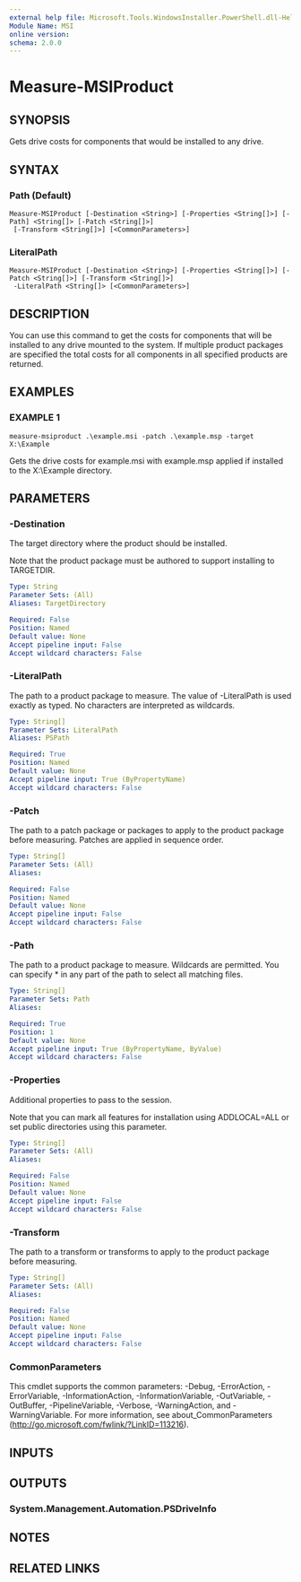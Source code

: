 ```yaml
---
external help file: Microsoft.Tools.WindowsInstaller.PowerShell.dll-Help.xml
Module Name: MSI
online version:
schema: 2.0.0
---
```


# Measure-MSIProduct

## SYNOPSIS
Gets drive costs for components that would be installed to any drive.

## SYNTAX

### Path (Default)
```
Measure-MSIProduct [-Destination <String>] [-Properties <String[]>] [-Path] <String[]> [-Patch <String[]>]
 [-Transform <String[]>] [<CommonParameters>]
```

### LiteralPath
```
Measure-MSIProduct [-Destination <String>] [-Properties <String[]>] [-Patch <String[]>] [-Transform <String[]>]
 -LiteralPath <String[]> [<CommonParameters>]
```

## DESCRIPTION
You can use this command to get the costs for components that will be installed to any drive mounted to the system.
If multiple product packages are specified the total costs for all components in all specified products are returned.

## EXAMPLES

### EXAMPLE 1
```
measure-msiproduct .\example.msi -patch .\example.msp -target X:\Example
```

Gets the drive costs for example.msi with example.msp applied if installed to the X:\Example directory.

## PARAMETERS

### -Destination
The target directory where the product should be installed.

Note that the product package must be authored to support installing to TARGETDIR.

```yaml
Type: String
Parameter Sets: (All)
Aliases: TargetDirectory

Required: False
Position: Named
Default value: None
Accept pipeline input: False
Accept wildcard characters: False
```

### -LiteralPath
The path to a product package to measure.
The value of -LiteralPath is used exactly as typed.
No characters are interpreted as wildcards.

```yaml
Type: String[]
Parameter Sets: LiteralPath
Aliases: PSPath

Required: True
Position: Named
Default value: None
Accept pipeline input: True (ByPropertyName)
Accept wildcard characters: False
```

### -Patch
The path to a patch package or packages to apply to the product package before measuring.
Patches are applied in sequence order.

```yaml
Type: String[]
Parameter Sets: (All)
Aliases:

Required: False
Position: Named
Default value: None
Accept pipeline input: False
Accept wildcard characters: False
```

### -Path
The path to a product package to measure.
Wildcards are permitted.
You can specify * in any part of the path to select all matching files.

```yaml
Type: String[]
Parameter Sets: Path
Aliases:

Required: True
Position: 1
Default value: None
Accept pipeline input: True (ByPropertyName, ByValue)
Accept wildcard characters: False
```

### -Properties
Additional properties to pass to the session.

Note that you can mark all features for installation using ADDLOCAL=ALL or set public directories using this parameter.

```yaml
Type: String[]
Parameter Sets: (All)
Aliases:

Required: False
Position: Named
Default value: None
Accept pipeline input: False
Accept wildcard characters: False
```

### -Transform
The path to a transform or transforms to apply to the product package before measuring.

```yaml
Type: String[]
Parameter Sets: (All)
Aliases:

Required: False
Position: Named
Default value: None
Accept pipeline input: False
Accept wildcard characters: False
```

### CommonParameters
This cmdlet supports the common parameters: -Debug, -ErrorAction, -ErrorVariable, -InformationAction, -InformationVariable, -OutVariable, -OutBuffer, -PipelineVariable, -Verbose, -WarningAction, and -WarningVariable.
For more information, see about_CommonParameters (http://go.microsoft.com/fwlink/?LinkID=113216).

## INPUTS

## OUTPUTS

### System.Management.Automation.PSDriveInfo

## NOTES

## RELATED LINKS
